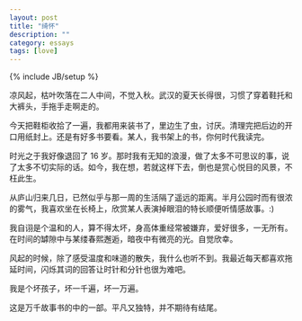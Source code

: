 ```yaml
---
layout: post
title: "绮怀"
description: ""
category: essays
tags: [love]
---
```

{% include JB/setup %}

凉风起，枯叶吹落在二人中间，不觉入秋。武汉的夏天长得很，习惯了穿着鞋托和大裤头，手拖手走啊走的。

今天把鞋柜收拾了一遍，我都用来装书了，里边生了虫，讨厌。清理完把后边的开口用纸封上。还是有好多书要看。某人，我书架上的书，你何时代我读完。

时光之于我好像退回了 16 岁。那时我有无知的浪漫，做了太多不可思议的事，说了太多不切实际的话。如今，我在想，若就这样下去，倒也是赏心悦目的风景，不枉此生。

从庐山归来几日，已然似乎与那一周的生活隔了遥远的距离。半月公园时而有很浓的雾气，我喜欢坐在长椅上，欣赏某人表演掉眼泪的特长顺便听情感故事。:)

我自诩是个温和的人，算不得太坏，身高体重经常被嫌弃，爱好很多，一无所有。在时间的罅隙中与某缕春熙邂逅，暗夜中有微亮的光。自觉欣幸。

风起的时候，除了感受温度和味道的散失，我什么也听不到。我最近每天都喜欢拖延时间，闪烁其词的回答让时针和分针也很为难吧。

我是个坏孩子，坏一千遍，坏一万遍。

这是万千故事书的中的一部。平凡又独特，并不期待有结尾。
